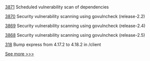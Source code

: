 
[3871](https://github.com/hyperledger/fabric/pull/3871) Scheduled vulnerability scan of dependencies

[3870](https://github.com/hyperledger/fabric/pull/3870) Security vulnerability scanning using govulncheck (release-2.2)

[3869](https://github.com/hyperledger/fabric/pull/3869) Security vulnerability scanning using govulncheck (release-2.4)

[3868](https://github.com/hyperledger/fabric/pull/3868) Security vulnerability scanning using govulncheck (release-2.5)

[318](https://github.com/hyperledger-labs/blockchain-explorer/pull/318) Bump express from 4.17.2 to 4.18.2 in /client


[See more >>>](https://start-here.hyperledger.org/pull-requests)
